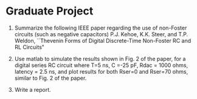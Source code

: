 # Graduate Project

1. Summarize the following IEEE paper regarding the use of non-Foster circuits (such as negative capacitors) 
    P.J. Kehoe, K.K. Steer, and T.P. Weldon, ``Thevenin Forms of Digital Discrete-Time Non-Foster RC and RL Circuits"

2. Use matlab to simulate  the results shown in Fig. 2 of the paper, for a digital series RC circuit  where T=5 ns, C =-25 pF, Rdac = 1000 ohms,  latency  = 2.5 ns, and plot results for both Rser=0 and Rser=70 ohms, similar to Fig. 2 of the paper.

3. Write a report.
